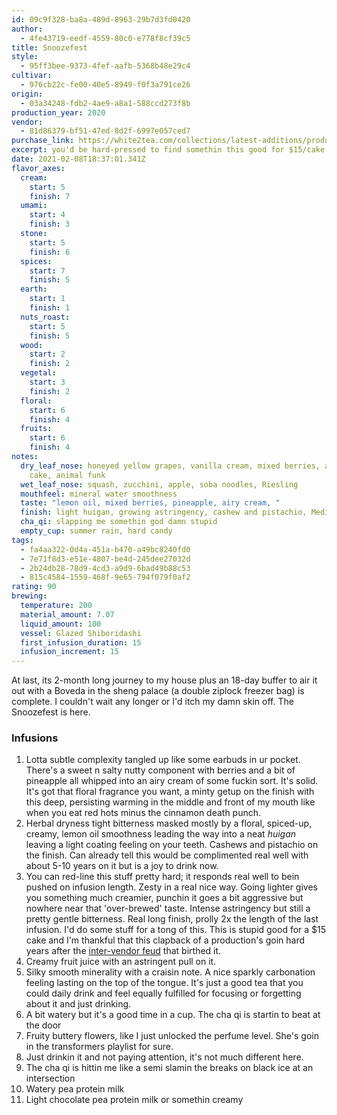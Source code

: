```yaml
---
id: 09c9f328-ba8a-489d-8963-29b7d3fd0420
author:
  - 4fe43719-eedf-4559-80c0-e778f8cf39c5
title: Snoozefest
style:
  - 95ff3bee-9373-4fef-aafb-5368b48e29c4
cultivar:
  - 976cb22c-fe00-40e5-8949-f0f3a791ce26
origin:
  - 03a34248-fdb2-4ae9-a8a1-588ccd273f8b
production_year: 2020
vendor:
  - 81d86379-bf51-47ed-8d2f-6997e057ced7
purchase_link: https://white2tea.com/collections/latest-additions/products/2020-snoozefest
excerpt: you'd be hard-pressed to find somethin this good for $15/cake anywhere else
date: 2021-02-08T18:37:01.341Z
flavor_axes:
  cream:
    start: 5
    finish: 7
  umami:
    start: 4
    finish: 3
  stone:
    start: 5
    finish: 6
  spices:
    start: 7
    finish: 5
  earth:
    start: 1
    finish: 1
  nuts_roast:
    start: 5
    finish: 5
  wood:
    start: 2
    finish: 2
  vegetal:
    start: 3
    finish: 2
  floral:
    start: 6
    finish: 4
  fruits:
    start: 6
    finish: 4
notes:
  dry_leaf_nose: honeyed yellow grapes, vanilla cream, mixed berries, angel food
    cake, animal funk
  wet_leaf_nose: squash, zucchini, apple, soba noodles, Riesling
  mouthfeel: mineral water smoothness
  taste: "lemon oil, mixed berries, pineapple, airy cream, "
  finish: light huigan, growing astringency, cashew and pistachio, Mediterranean foods
  cha_qi: slapping me somethin god damn stupid
  empty_cup: summer rain, hard candy
tags:
  - fa4aa322-0d4a-451a-b470-a49bc8240fd0
  - 7e71f8d3-e51e-4807-be4d-245dee27032d
  - 2b24db28-78d9-4cd3-a9d9-6bad49b88c53
  - 815c4584-1559-468f-9e65-794f079f0af2
rating: 90
brewing:
  temperature: 200
  material_amount: 7.07
  liquid_amount: 100
  vessel: Glazed Shiboridashi
  first_infusion_duration: 15
  infusion_increment: 15
---
```

At last, its 2-month long journey to my house plus an 18-day buffer to air it out with a Boveda in the sheng palace (a double ziplock freezer bag) is complete. I couldn't wait any longer or I'd itch my damn skin off. The Snoozefest is here.

### Infusions

1. Lotta subtle complexity tangled up like some earbuds in ur pocket. There's a sweet n salty nutty component with berries and a bit of pineapple all whipped into an airy cream of some fuckin sort. It's solid. It's got that floral fragrance you want, a minty getup on the finish with this deep, persisting warming in the middle and front of my mouth like when you eat red hots minus the cinnamon death punch.
2. Herbal dryness tight bitterness masked mostly by a floral, spiced-up, creamy, lemon oil smoothness leading the way into a neat *huigan* leaving a light coating feeling on your teeth. Cashews and pistachio on the finish. Can already tell this would be complimented real well with about 5-10 years on it but is a joy to drink now.
3. You can red-line this stuff pretty hard; it responds real well to bein pushed on infusion length. Zesty in a real nice way. Going lighter gives you something much creamier, punchin it goes a bit aggressive but nowhere near that 'over-brewed' taste. Intense astringency but still a pretty gentle bitterness. Real long finish, prolly 2x the length of the last infusion. I'd do some stuff for a tong of this. This is stupid good for a $15 cake and I'm thankful that this clapback of a production's goin hard years after the [inter-vendor feud](https://www.reddit.com/r/puer/comments/k9pujs/the_story_of_w2ts_snoozefest_and_i/) that birthed it.
4. Creamy fruit juice with an astringent pull on it.
5. Silky smooth minerality with a craisin note. A nice sparkly carbonation feeling lasting on the top of the tongue. It's just a good tea that you could daily drink and feel equally fulfilled for focusing or forgetting about it and just drinking.
6. A bit watery but it's a good time in a cup. The cha qi is startin to beat at the door 
7. Fruity buttery flowers, like I just unlocked the perfume level. She's goin in the transformers playlist for sure.
8. Just drinkin it and not paying attention, it's not much different here.
9. The cha qi is hittin me like a semi slamin the breaks on black ice at an intersection
10. Watery pea protein milk
11. Light chocolate pea protein milk or somethin creamy